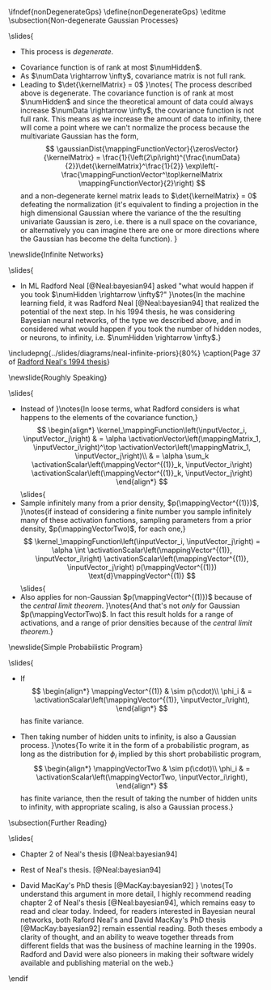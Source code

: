 \ifndef{nonDegenerateGps}
\define{nonDegenerateGps}
\editme
\subsection{Non-degenerate Gaussian Processes}

\slides{
* This process is *degenerate*.
+ Covariance function is of rank at most $\numHidden$.
+ As $\numData \rightarrow \infty$, covariance matrix is not full rank.
+ Leading to $\det{\kernelMatrix} = 0$
}\notes{
The process described above is degenerate. The covariance function is of rank at most $\numHidden$ and since the theoretical amount of data could always increase $\numData \rightarrow \infty$, the covariance function is not full rank. 
This means as we increase the amount of data to infinity, there will come a point where we can't normalize the process because the multivariate Gaussian has the form,
$$
\gaussianDist{\mappingFunctionVector}{\zerosVector}{\kernelMatrix} = \frac{1}{\left(2\pi\right)^{\frac{\numData}{2}}\det{\kernelMatrix}^\frac{1}{2}} \exp\left(-\frac{\mappingFunctionVector^\top\kernelMatrix \mappingFunctionVector}{2}\right)
$$
and a non-degenerate kernel matrix leads to $\det{\kernelMatrix} = 0$ defeating the normalization (it's equivalent to finding a projection in the high dimensional Gaussian where the variance of the the resulting univariate Gaussian is zero, i.e. there is a null space on the covariance, or alternatively you can imagine there are one or more directions where the Gaussian has become the delta function).
}

\newslide{Infinite Networks}

\slides{
* In ML Radford Neal [@Neal:bayesian94] asked "what would happen if you took  $\numHidden \rightarrow \infty$?"
}\notes{In the machine learning field, it was Radford Neal [@Neal:bayesian94] that realized the potential of the next step. In his 1994 thesis, he was considering Bayesian neural networks, of the type we described above, and in considered what would happen if you took the number of hidden nodes, or neurons, to infinity, i.e. $\numHidden \rightarrow \infty$.}

\includepng{../slides/diagrams/neal-infinite-priors}{80%}
\caption{Page 37 of [Radford Neal's 1994 thesis](http://www.cs.toronto.edu/~radford/ftp/thesis.pdf)}

\newslide{Roughly Speaking}

\slides{
* Instead of
}\notes{In loose terms, what Radford considers is what happens to the elements of the covariance function,}
  $$
  \begin{align*}
  \kernel_\mappingFunction\left(\inputVector_i, \inputVector_j\right) & = \alpha \activationVector\left(\mappingMatrix_1, \inputVector_i\right)^\top \activationVector\left(\mappingMatrix_1, \inputVector_j\right)\\
  & = \alpha \sum_k \activationScalar\left(\mappingVector^{(1)}_k, \inputVector_i\right) \activationScalar\left(\mappingVector^{(1)}_k, \inputVector_j\right)
  \end{align*}
  $$
\slides{
* Sample infinitely many from a prior density, $p(\mappingVector^{(1)})$,
}\notes{if instead of considering a finite number you sample infinitely many of these activation functions, sampling parameters from a prior density, $p(\mappingVectorTwo)$, for each one,}
$$
\kernel_\mappingFunction\left(\inputVector_i, \inputVector_j\right) = \alpha \int \activationScalar\left(\mappingVector^{(1)}, \inputVector_i\right) \activationScalar\left(\mappingVector^{(1)}, \inputVector_j\right) p(\mappingVector^{(1)}) \text{d}\mappingVector^{(1)}
$$
\slides{
* Also applies for non-Gaussian $p(\mappingVector^{(1)})$ because of the *central limit theorem*.
}\notes{And that's not *only* for Gaussian $p(\mappingVectorTwo)$. In fact this result holds for a range of activations, and a range of prior densities because of the *central limit theorem*.}

\newslide{Simple Probabilistic Program}

\slides{
* If
  $$
  \begin{align*} 
  \mappingVector^{(1)} & \sim p(\cdot)\\ \phi_i & = \activationScalar\left(\mappingVector^{(1)}, \inputVector_i\right), 
  \end{align*}
  $$
has finite variance.

* Then taking number of hidden units to infinity, is also a Gaussian process.
}\notes{To write it in the form of a probabilistic program, as long as the distribution for $\phi_i$ implied by this short probabilistic program,
  $$
  \begin{align*}
  \mappingVectorTwo & \sim p(\cdot)\\
  \phi_i & = \activationScalar\left(\mappingVectorTwo, \inputVector_i\right), 
  \end{align*}
  $$
has finite variance, then the result of taking the number of hidden units to infinity, with appropriate scaling, is also a Gaussian process.}

\subsection{Further Reading}

\slides{
* Chapter 2 of Neal's thesis [@Neal:bayesian94]

* Rest of Neal's thesis. [@Neal:bayesian94]

* David MacKay's PhD thesis [@MacKay:bayesian92] 
}
\notes{To understand this argument in more detail, I highly recommend reading chapter 2 of Neal's thesis [@Neal:bayesian94], which remains easy to read and clear today. Indeed, for readers interested in Bayesian neural networks, both Raford Neal's and David MacKay's PhD thesis [@MacKay:bayesian92] remain essential reading. Both theses embody a clarity of thought, and an ability to weave together threads from different fields that was the business of machine learning in the 1990s. Radford and David were also pioneers in making their software widely available and publishing material on the web.}

\endif
